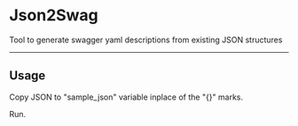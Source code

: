 # Json2Swag
Tool to generate swagger yaml descriptions from existing JSON structures

---

## Usage

Copy JSON to "sample_json" variable inplace of the "{}" marks.

Run.
